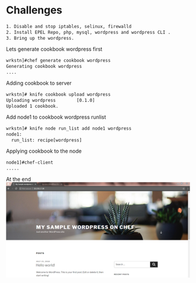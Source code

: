 # Challenges
```
1. Disable and stop iptables, selinux, firewalld
2. Install EPEL Repo, php, mysql, wordpress and wordpress CLI . 
3. Bring up the wordpress.
```

Lets generate cookbook wordpress first
```
wrkstn]#chef generate cookbook wordpress
Generating cookbook wordpress
....
```

Adding cookbook to server
```
wrkstn]# knife cookbook upload wordpress
Uploading wordpress        [0.1.0]
Uploaded 1 cookbook.
```
Add node1 to cookbook wordpress runlist
```
wrkstn]# knife node run_list add node1 wordpress
node1:
  run_list: recipe[wordpress]
```
Applying cookbook to the node
```
node1]#chef-client
.....
```

At the end
<img src="../images/scenario-103a.PNG">
